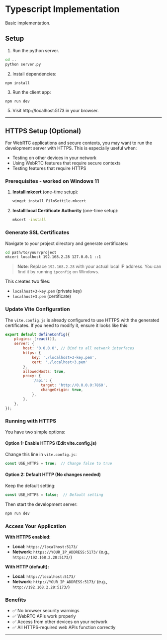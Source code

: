 # Typescript Implementation

Basic implementation.

## Setup

1. Run the python server.

```bash
cd ..
python server.py
```

2. Install dependencies:

```bash
npm install
```

3. Run the client app:

```
npm run dev
```

5. Visit http://localhost:5173 in your browser.

---

## HTTPS Setup (Optional)

For WebRTC applications and secure contexts, you may want to run the development server with HTTPS. This is especially useful when:
- Testing on other devices in your network
- Using WebRTC features that require secure contexts
- Testing features that require HTTPS

### Prerequisites - worked on Windows 11

1. **Install mkcert** (one-time setup):
   ```bash
   winget install FiloSottile.mkcert
   ```

2. **Install local Certificate Authority** (one-time setup):
   ```bash
   mkcert -install
   ```

### Generate SSL Certificates

Navigate to your project directory and generate certificates:

```bash
cd path/to/your/project
mkcert localhost 192.168.2.28 127.0.0.1 ::1
```

> **Note**: Replace `192.168.2.28` with your actual local IP address. You can find it by running `ipconfig` on Windows.

This creates two files:
- `localhost+3-key.pem` (private key)
- `localhost+3.pem` (certificate)

### Update Vite Configuration

The `vite.config.js` is already configured to use HTTPS with the generated certificates. If you need to modify it, ensure it looks like this:

```javascript
export default defineConfig({
    plugins: [react()],
    server: {
        host: '0.0.0.0', // Bind to all network interfaces
        https: {
            key: './localhost+3-key.pem',
            cert: './localhost+3.pem'
        },
        allowedHosts: true,
        proxy: {
            '/api': {
                target: 'http://0.0.0.0:7860',
                changeOrigin: true,
            },
        },
    },
});
```


### Running with HTTPS

You have two simple options:

#### Option 1: Enable HTTPS (Edit vite.config.js)
Change this line in `vite.config.js`:
```javascript
const USE_HTTPS = true;  // Change false to true
```

#### Option 2: Default HTTP (No changes needed)
Keep the default setting:
```javascript
const USE_HTTPS = false;  // Default setting
```

Then start the development server:
```bash
npm run dev
```

### Access Your Application

**With HTTPS enabled:**
- **Local**: `https://localhost:5173/`
- **Network**: `https://YOUR_IP_ADDRESS:5173/` (e.g., `https://192.168.2.28:5173/`)

**With HTTP (default):**
- **Local**: `http://localhost:5173/`
- **Network**: `http://YOUR_IP_ADDRESS:5173/` (e.g., `http://192.168.2.28:5173/`)

### Benefits

- ✅ No browser security warnings
- ✅ WebRTC APIs work properly
- ✅ Access from other devices on your network
- ✅ All HTTPS-required web APIs function correctly

-----

